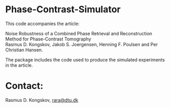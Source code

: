 # Phase-Contrast-Simulator

This code accompanies the article:

Noise Robustness of a Combined Phase Retrieval and Reconstruction Method for Phase-Contrast Tomography\
Rasmus D. Kongskov, Jakob S. Joergensen, Henning F. Poulsen and Per Christian Hansen.

The package includes the code used to produce the simulated experiments in the article.

# Contact:

Rasmus D. Kongskov, rara@dtu.dk
